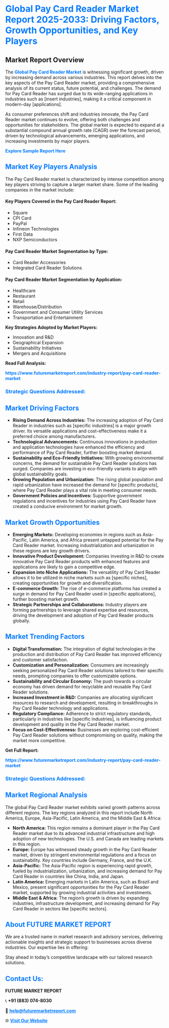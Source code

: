 <h1 style="color: #007BFF;">Global Pay Card Reader Market Report 2025-2033: Driving Factors, Growth Opportunities, and Key Players</h1>

<section id="overview">
<h2>Market Report Overview</h2>
<p>The <a href="https://www.futuremarketreport.com/industry-report/pay-card-reader-market" style="color: #007BFF; text-decoration: none;"><strong>Global Pay Card Reader Market</strong></a> is witnessing significant growth, driven by increasing demand across various industries. This report delves into the key aspects of the Pay Card Reader market, providing a comprehensive analysis of its current status, future potential, and challenges. The demand for Pay Card Reader has surged due to its wide-ranging applications in industries such as [insert industries], making it a critical component in modern-day [applications].</p>
<p>As consumer preferences shift and industries innovate, the Pay Card Reader market continues to evolve, offering both challenges and opportunities for stakeholders. The global market is expected to expand at a substantial compound annual growth rate (CAGR) over the forecast period, driven by technological advancements, emerging applications, and increasing investments by major players.</p>
</section>

<section id="overview">
<p><a href="https://www.futuremarketreport.com/request-sample/reportId=76568" style="color: #007BFF; text-decoration: none;"><strong>Explore Sample Report Here</strong></a></p>
</section>

<section id="key-players">
<h2 style="color: #007BFF;">Market Key Players Analysis</h2>
<p>The Pay Card Reader market is characterized by intense competition among key players striving to capture a larger market share. Some of the leading companies in the market include:</p>
<h4>Key Players Covered in the Pay Card Reader Report:</h4>
<ul><li>Square</li><li>CPI Card</li><li>PayPal</li><li>Infineon Technologies</li><li>First Data</li><li>NXP Semiconductors</li></ul>
<h4>Pay Card Reader Market Segmentation by Type:</h4>
<ul><li>Card Reader Accessories</li><li>Integrated Card Reader Solutions</li></ul>

<h4>Pay Card Reader Market Segmentation by Application:</h4>
<ul><li>Healthcare</li><li>Restaurant</li><li>Retail</li><li>Warehouse/Distribution</li><li>Government and Consumer Utility Services</li><li>Transportation and Entertainment</li></ul>
<p><strong>Key Strategies Adopted by Market Players:</strong></p>
<ul>
<li>Innovation and R&D</li>
<li>Geographical Expansion</li>
<li>Sustainability Initiatives</li>
<li>Mergers and Acquisitions</li>
</ul>
</section>

<section>
<p><strong>Read Full Analysis: </strong></p><a href="https://www.futuremarketreport.com/industry-report/pay-card-reader-market" style="color: #007BFF; text-decoration: none;"><strong>https://www.futuremarketreport.com/industry-report/pay-card-reader-market</strong></a>
<h3 style="color: #007BFF;">Strategic Questions Addressed:</h3>
</section>

<section id="driving-factors">
<h2 style="color: #007BFF;">Market Driving Factors</h2>
<ul>
<li><strong>Rising Demand Across Industries:</strong> The increasing adoption of Pay Card Reader in industries such as [specific industries] is a major growth driver. Its versatile applications and cost-effectiveness make it a preferred choice among manufacturers.</li>
<li><strong>Technological Advancements:</strong> Continuous innovations in production and application technologies have enhanced the efficiency and performance of Pay Card Reader, further boosting market demand.</li>
<li><strong>Sustainability and Eco-Friendly Initiatives:</strong> With growing environmental concerns, the demand for sustainable Pay Card Reader solutions has surged. Companies are investing in eco-friendly variants to align with global sustainability goals.</li>
<li><strong>Growing Population and Urbanization:</strong> The rising global population and rapid urbanization have increased the demand for [specific products], where Pay Card Reader plays a vital role in meeting consumer needs.</li>
<li><strong>Government Policies and Incentives:</strong> Supportive government regulations and incentives for industries using Pay Card Reader have created a conducive environment for market growth.</li>
</ul>
</section>

<section id="growth-opportunities">
<h2 style="color: #007BFF;">Market Growth Opportunities</h2>
<ul>
<li><strong>Emerging Markets:</strong> Developing economies in regions such as Asia-Pacific, Latin America, and Africa present untapped potential for the Pay Card Reader market. Increasing industrialization and urbanization in these regions are key growth drivers.</li>
<li><strong>Innovative Product Development:</strong> Companies investing in R&D to create innovative Pay Card Reader products with enhanced features and applications are likely to gain a competitive edge.</li>
<li><strong>Expansion into Niche Applications:</strong> The versatility of Pay Card Reader allows it to be utilized in niche markets such as [specific niches], creating opportunities for growth and diversification.</li>
<li><strong>E-commerce Growth:</strong> The rise of e-commerce platforms has created a surge in demand for Pay Card Reader used in [specific applications], further boosting market growth.</li>
<li><strong>Strategic Partnerships and Collaborations:</strong> Industry players are forming partnerships to leverage shared expertise and resources, driving the development and adoption of Pay Card Reader products globally.</li>
</ul>
</section>

<section id="trending-factors">
<h2 style="color: #007BFF;">Market Trending Factors</h2>
<ul>
<li><strong>Digital Transformation:</strong> The integration of digital technologies in the production and distribution of Pay Card Reader has improved efficiency and customer satisfaction.</li>
<li><strong>Customization and Personalization:</strong> Consumers are increasingly seeking personalized Pay Card Reader solutions tailored to their specific needs, prompting companies to offer customizable options.</li>
<li><strong>Sustainability and Circular Economy:</strong> The push towards a circular economy has driven demand for recyclable and reusable Pay Card Reader solutions.</li>
<li><strong>Increased Investment in R&D:</strong> Companies are allocating significant resources to research and development, resulting in breakthroughs in Pay Card Reader technology and applications.</li>
<li><strong>Regulatory Compliance:</strong> Adherence to strict regulatory standards, particularly in industries like [specific industries], is influencing product development and quality in the Pay Card Reader market.</li>
<li><strong>Focus on Cost-Effectiveness:</strong> Businesses are exploring cost-efficient Pay Card Reader solutions without compromising on quality, making the market more competitive.</li>
</ul>
</section>

<section>
<p><strong>Get Full Report: </strong></p><a href="https://www.futuremarketreport.com/industry-report/pay-card-reader-market" style="color: #007BFF; text-decoration: none;"><strong>https://www.futuremarketreport.com/industry-report/pay-card-reader-market</strong></a>
<h3 style="color: #007BFF;">Strategic Questions Addressed:</h3>
</section>


<section id="regional-analysis">
<h2 style="color: #007BFF;">Market Regional Analysis</h2>
<p>The global Pay Card Reader market exhibits varied growth patterns across different regions. The key regions analyzed in this report include North America, Europe, Asia-Pacific, Latin America, and the Middle East & Africa:</p>
<ul>
<li><strong>North America:</strong> This region remains a dominant player in the Pay Card Reader market due to its advanced industrial infrastructure and high adoption of new technologies. The U.S. and Canada are leading markets in this region.</li>
<li><strong>Europe:</strong> Europe has witnessed steady growth in the Pay Card Reader market, driven by stringent environmental regulations and a focus on sustainability. Key countries include Germany, France, and the U.K.</li>
<li><strong>Asia-Pacific:</strong> The Asia-Pacific region is experiencing rapid growth, fueled by industrialization, urbanization, and increasing demand for Pay Card Reader in countries like China, India, and Japan.</li>
<li><strong>Latin America:</strong> Emerging markets in Latin America, such as Brazil and Mexico, present significant opportunities for the Pay Card Reader market, supported by growing industrial activities and investments.</li>
<li><strong>Middle East & Africa:</strong> The region’s growth is driven by expanding industries, infrastructure development, and increasing demand for Pay Card Reader in sectors like [specific sectors].</li>
</ul>
</section>

<footer>
<h2 style="color: #007BFF;">About FUTURE MARKET REPORT</h2>
<p>We are a trusted name in market research and advisory services, delivering actionable insights and strategic support to businesses across diverse industries. Our expertise lies in offering:</p>

<p>Stay ahead in today’s competitive landscape with our tailored research solutions.</p>

<h2 style="color: #007BFF;">Contact Us:</h2>
<p><strong>FUTURE MARKET REPORT</strong></p>
<p>📞 <strong>+91 (883) 074-8030</strong></p>
<p>📧 <strong><a href="mailto:help@futuremarketreport.com" style="color: #007BFF;">help@futuremarketreport.com</a></strong></p>
<p>🌐 <strong><a href="https://www.futuremarketreport.com/" style="color: #007BFF;">Visit Our Website</a></strong></p>
</footer>
